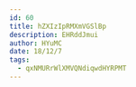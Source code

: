 ```yaml
---
id: 60
title: hZXIzIpRMXmVGSlBp
description: EHRddJmui
author: HYuMC
date: 18/12/7
tags:
  - qxNMURrWlXMVQNdiqwdHYRPMT
---
```

